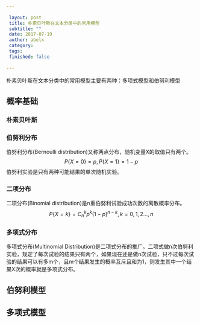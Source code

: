 ```yaml
---
 
 layout: post
 title: 朴素贝叶斯在文本分类中的常用模型
 subtitle: ""
 date: 2017-07-19 
 author: abelx 
 category: 
 tags: 
 finished: false 
 
--- 
```

朴素贝叶斯在文本分类中的常用模型主要有两种：多项式模型和伯努利模型

## 概率基础
### 朴素贝叶斯
### 伯努利分布
伯努利分布(Bernoulli distribution)又称两点分布，随机变量X的取值只有两个。
$$ P\{X=0\}=p,P\{X=1\}=1-p $$
伯努利实验是只有两种可能结果的单次随机实验。
### 二项分布
二项分布(Binomial distribution)是n重伯努利试验成功次数的离散概率分布。
$$ P\{X=k\}=C_n^kp^k(1-p)^{n-k}, k=0,1,2...,n$$
### 多项式分布
多项式分布(Multinomial Distribution)是二项式分布的推广。二项式做n次伯努利实验，规定了每次试验的结果只有两个，如果现在还是做n次试验，只不过每次试验的结果可以有多m个，且m个结果发生的概率互斥且和为1，则发生其中一个结果X次的概率就是多项式分布。
## 伯努利模型


## 多项式模型



